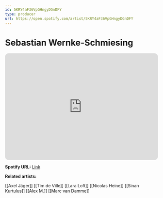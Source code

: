 ```yaml
---
id: 5KRY4aF36VpGHngyDGnDFY
type: producer
url: https://open.spotify.com/artist/5KRY4aF36VpGHngyDGnDFY
---
```

# Sebastian Wernke-Schmiesing

<iframe style="border-radius:12px" src="https://open.spotify.com/embed/artist/5KRY4aF36VpGHngyDGnDFY" width="100%" height="352" frameBorder="0" allowfullscreen="" allow="autoplay; clipboard-write; encrypted-media; fullscreen; picture-in-picture" loading="lazy"></iframe>

**Spotify URL:** [Link](https://open.spotify.com/artist/5KRY4aF36VpGHngyDGnDFY)

**Related artists:**

[[Axel Jäger]]
[[Tim de Ville]]
[[Lara Loft]]
[[Nicolas Heine]]
[[Sinan Kurtulus]]
[[Alex M.]]
[[Marc van Damme]]
